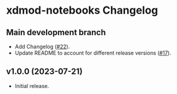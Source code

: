 # xdmod-notebooks Changelog

## Main development branch
- Add Changelog ([\#22](https://github.com/ubccr/xdmod-notebooks/pull/22)).
- Update README to account for different release versions ([\#17](https://github.com/ubccr/xdmod-notebooks/pull/17)).

## v1.0.0 (2023-07-21)
- Initial release.
